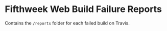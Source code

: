 # Fifthweek Web Build Failure Reports

Contains the `/reports` folder for each failed build on Travis.
